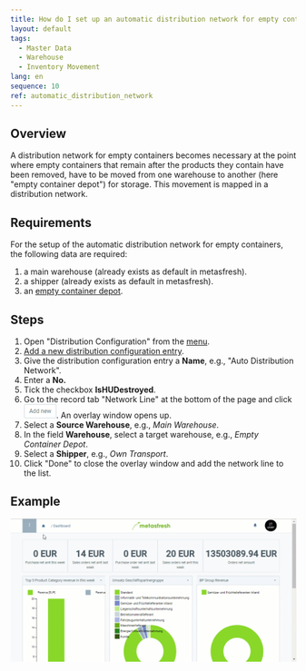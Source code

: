 ```yaml
---
title: How do I set up an automatic distribution network for empty containers?
layout: default
tags:
  - Master Data
  - Warehouse
  - Inventory Movement
lang: en
sequence: 10
ref: automatic_distribution_network
---
```


## Overview
A distribution network for empty containers becomes necessary at the point where empty containers that remain after the products they contain have been removed, have to be moved from one warehouse to another (here "empty container depot") for storage. This movement is mapped in a distribution network.

## Requirements
For the setup of the automatic distribution network for empty containers, the following data are required:

1. a main warehouse (already exists as default in metasfresh).
1. a shipper (already exists as default in metasfresh).
1. an [empty container depot](Add_empty_container_depot).

## Steps
1. Open "Distribution Configuration" from the [menu](Menu).
1. [Add a new distribution configuration entry](New_Record_Window).
1. Give the distribution configuration entry a **Name**, e.g., "Auto Distribution Network".
1. Enter a **No.**
1. Tick the checkbox **IsHUDestroyed**.
1. Go to the record tab "Network Line" at the bottom of the page and click !["Add new"](assets/Add_New_Button.png). An overlay window opens up.
1. Select a **Source Warehouse**, e.g., *Main Warehouse*.
1. In the field **Warehouse**, select a target warehouse, e.g., *Empty Container Depot*.
1. Select a **Shipper**, e.g., *Own Transport*.
1. Click "Done" to close the overlay window and add the network line to the list.

## Example
![](assets/Automatic_distribution_network.gif)
